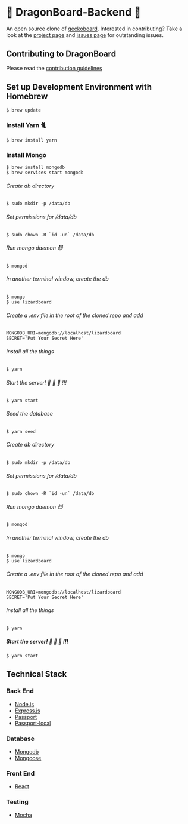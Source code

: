 # 🐉 DragonBoard-Backend 🐲

An open source clone of [geckoboard](https://www.geckoboard.com/). Interested in contributing? Take a look at the [project page](https://github.com/GuildCrafts/lizardboard/projects) and [issues page](https://github.com/GuildCrafts/lizardboard/issues) for outstanding issues.

## Contributing to DragonBoard

Please read the [contribution guidelines](https://github.com/GuildCrafts/lizardboard/blob/master/CONTRIBUTING.md)

## Set up Development Environment with Homebrew
```
$ brew update
```

### Install Yarn 🐈
```
$ brew install yarn
```
### Install Mongo
```
$ brew install mongodb
$ brew services start mongodb
```

###### Create db directory
```
$ sudo mkdir -p /data/db
```
###### Set permissions for /data/db
```
$ sudo chown -R `id -un` /data/db
```
###### Run mongo daemon 😈
```
$ mongod
```
###### In another terminal window, create the db
```
$ mongo
$ use lizardboard
```
###### Create a .env file in the root of the cloned repo and add
```
MONGODB_URI=mongodb://localhost/lizardboard
SECRET='Put Your Secret Here'
```
###### Install all the things
```
$ yarn
```
###### Start the server! 🎉 🎉 🎉 !!!
```
$ yarn start
```
###### Seed the database
```
$ yarn seed
```

###### Create db directory
```
$ sudo mkdir -p /data/db
```
###### Set permissions for /data/db
```
$ sudo chown -R `id -un` /data/db
```
###### Run mongo daemon 😈
```
$ mongod
```
###### In another terminal window, create the db
```
$ mongo
$ use lizardboard
```
###### Create a .env file in the root of the cloned repo and add
```
MONGODB_URI=mongodb://localhost/lizardboard
SECRET='Put Your Secret Here'
```
###### Install all the things
```
$ yarn
```
##### Start the server! 🎉 🎉 🎉 !!!
```
$ yarn start
```
## Technical Stack

### Back End
- [Node.js](https://nodejs.org/en/)
- [Express.js](http://expressjs.com/)
- [Passport](http://passportjs.org/docs)
- [Passport-local](https://www.npmjs.com/package/passport-local)

### Database
- [Mongodb](https://docs.mongodb.com/)
- [Mongoose](http://mongoosejs.com/docs/guide.html)

### Front End
- [React](https://facebook.github.io/react/)

### Testing
- [Mocha](https://mochajs.org/)
